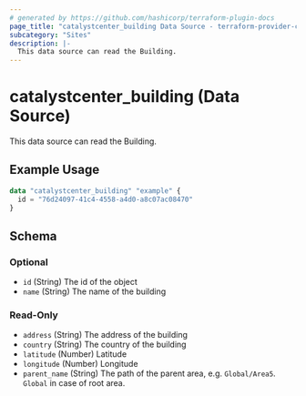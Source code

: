 ```yaml
---
# generated by https://github.com/hashicorp/terraform-plugin-docs
page_title: "catalystcenter_building Data Source - terraform-provider-catalystcenter"
subcategory: "Sites"
description: |-
  This data source can read the Building.
---
```


# catalystcenter_building (Data Source)

This data source can read the Building.

## Example Usage

```terraform
data "catalystcenter_building" "example" {
  id = "76d24097-41c4-4558-a4d0-a8c07ac08470"
}
```

<!-- schema generated by tfplugindocs -->
## Schema

### Optional

- `id` (String) The id of the object
- `name` (String) The name of the building

### Read-Only

- `address` (String) The address of the building
- `country` (String) The country of the building
- `latitude` (Number) Latitude
- `longitude` (Number) Longitude
- `parent_name` (String) The path of the parent area, e.g. `Global/Area5`. `Global` in case of root area.
